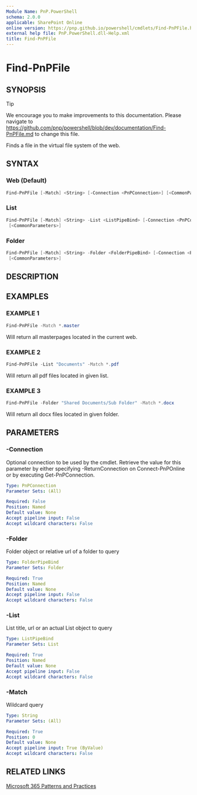 ```yaml
---
Module Name: PnP.PowerShell
schema: 2.0.0
applicable: SharePoint Online
online version: https://pnp.github.io/powershell/cmdlets/Find-PnPFile.html
external help file: PnP.PowerShell.dll-Help.xml
title: Find-PnPFile
---
```

  
# Find-PnPFile

## SYNOPSIS

> [!TIP]
> We encourage you to make improvements to this documentation. Please navigate to https://github.com/pnp/powershell/blob/dev/documentation/Find-PnPFile.md to change this file.

Finds a file in the virtual file system of the web.

## SYNTAX

### Web (Default)
```powershell
Find-PnPFile [-Match] <String> [-Connection <PnPConnection>] [<CommonParameters>]
```

### List
```powershell
Find-PnPFile [-Match] <String> -List <ListPipeBind> [-Connection <PnPConnection>]
 [<CommonParameters>]
```

### Folder
```powershell
Find-PnPFile [-Match] <String> -Folder <FolderPipeBind> [-Connection <PnPConnection>]
 [<CommonParameters>]
```

## DESCRIPTION

## EXAMPLES

### EXAMPLE 1
```powershell
Find-PnPFile -Match *.master
```

Will return all masterpages located in the current web.

### EXAMPLE 2
```powershell
Find-PnPFile -List "Documents" -Match *.pdf
```

Will return all pdf files located in given list.

### EXAMPLE 3
```powershell
Find-PnPFile -Folder "Shared Documents/Sub Folder" -Match *.docx
```

Will return all docx files located in given folder.

## PARAMETERS

### -Connection
Optional connection to be used by the cmdlet. Retrieve the value for this parameter by either specifying -ReturnConnection on Connect-PnPOnline or by executing Get-PnPConnection.

```yaml
Type: PnPConnection
Parameter Sets: (All)

Required: False
Position: Named
Default value: None
Accept pipeline input: False
Accept wildcard characters: False
```

### -Folder
Folder object or relative url of a folder to query

```yaml
Type: FolderPipeBind
Parameter Sets: Folder

Required: True
Position: Named
Default value: None
Accept pipeline input: False
Accept wildcard characters: False
```

### -List
List title, url or an actual List object to query

```yaml
Type: ListPipeBind
Parameter Sets: List

Required: True
Position: Named
Default value: None
Accept pipeline input: False
Accept wildcard characters: False
```

### -Match
Wildcard query

```yaml
Type: String
Parameter Sets: (All)

Required: True
Position: 0
Default value: None
Accept pipeline input: True (ByValue)
Accept wildcard characters: False
```



## RELATED LINKS

[Microsoft 365 Patterns and Practices](https://aka.ms/m365pnp)


